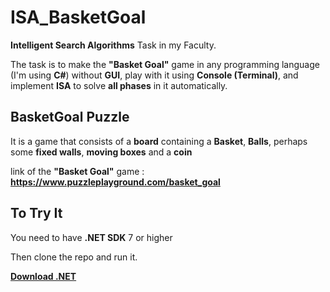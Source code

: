 # ISA_BasketGoal

**Intelligent Search Algorithms** Task in my Faculty.

The task is to make the **"Basket Goal"** game in any programming language (I'm using **C#**) without **GUI**, play with it using **Console (Terminal)**, and implement **ISA** to solve **all phases** in it automatically.

## BasketGoal Puzzle

It is a game that consists of a **board** containing a **Basket**, **Balls**, perhaps some **fixed walls**, **moving boxes** and a **coin**

link of the **"Basket Goal"** game : **https://www.puzzleplayground.com/basket_goal**

## To Try It

You need to have **.NET SDK** 7 or higher

Then clone the repo and run it.

<a target="_blank" align="center" href="https://dotnet.microsoft.com/en-us/download">**Download .NET**</a>

<!-- Download <a target="_blank" align="center" href="https://dotnet.microsoft.com/en-us/download/dotnet/7.0">**.NET 7**</a> -->

